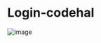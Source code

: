 # Login-codehal



![image](https://github.com/nicolaseeisuke/Login-codehal/assets/118619295/6b5199da-061a-4f59-8a4e-f725b8f43d15)
